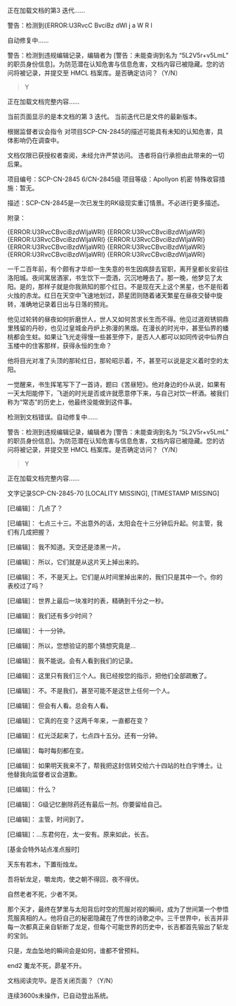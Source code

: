 正在加载文档的第3 迭代……



警告：检测到{ERROR:U3RvcC BvciBz dWl j a W R l



















自动修复中……

警告：检测到违规编辑记录，编辑者为 [警告：未能查询到名为 “5L2V5r+v5LmL” 的职员身份信息]。为防范潜在认知危害与信息危害，文档内容已被隐藏。您的访问将被记录，并提交至 HMCL 档案库。是否确定访问？（Y/N）

> Y

正在加载文档完整内容……





当前页面显示的是本文档的第 3 迭代。
当前迭代已是文件的最新版本。

根据监督者议会指令
对项目SCP-CN-2845的描述可能具有未知的认知危害，具体影响仍在调查中。

文档仅限已获授权者查阅，未经允许严禁访问。
违者将自行承担由此带来的一切后果。

项目编号：SCP-CN-2845	6/CN-2845级
项目等级：Apollyon	机密
特殊收容措施：暂无。

描述：SCP-CN-2845是一次已发生的RK级现实重订情景。不必进行更多描述。

附录：






{ERROR:U3RvcCBvciBzdWljaWRl}
{ERROR:U3RvcCBvciBzdWljaWRl}
{ERROR:U3RvcCBvciBzdWljaWRl}
{ERROR:U3RvcCBvciBzdWljaWRl}
{ERROR:U3RvcCBvciBzdWljaWRl}
{ERROR:U3RvcCBvciBzdWljaWRl}
{ERROR:U3RvcCBvciBzdWljaWRl}
{ERROR:U3RvcCBvciBzdWljaWRl}










一千二百年前，有个颇有才华却一生失意的书生因病辞去官职，离开皇都长安前往洛阳城。夜间寓居酒家，书生饮下一壶酒，沉沉地睡去了。那一晚，他梦见了太阳。是的，那样子就是你我熟知的那个红日。不是现在天上这个黑星，也不是衔着火烛的赤龙。红日在天空中飞速地划过，昴星团则随着诸天繁星在昼夜交替中旋转，准确地记录着日出与日落的预兆。

他见过轮转的昼夜如何折磨世人，世人又如何苦求长生而不得。他见过道观锈铜鼎里残留的丹砂，也见过皇城金丹炉上弥漫的黑烟。在漫长的时光中，甚至仙界的蟠桃都会生蛀。如果让飞光走得慢一些甚至停下，是否人人都可以如同传说中仙界白玉楼中的住客那样，获得永恒的生命？

他将目光对准了头顶的那轮红日，那轮昭示着，不，甚至可以说是定义着时空的太阳。

一觉醒来，书生挥笔写下了一首诗，题曰《苦昼短》。他对身边的仆从说，如果有一天太阳能停下，飞逝的时光是否或许就愿意停下来，与自己对饮一杯酒。被我们称为“常态”的历史上，他最终没能做到这件事。











检测到文档错误。自动修复中……

警告：检测到违规编辑记录，编辑者为 [警告：未能查询到名为 “5L2V5r+v5LmL” 的职员身份信息]。为防范潜在认知危害与信息危害，文档内容已被隐藏。您的访问将被记录，并提交至 HMCL 档案库。是否确定访问？（Y/N）

> Y

正在加载文档完整内容……





文字记录SCP-CN-2845-70
[LOCALITY MISSING], [TIMESTAMP MISSING]

[已编辑]： 几点了？

[已编辑]： 七点三十三。不出意外的话，太阳会在十三分钟后升起。何主管，我们有几成把握？

[已编辑]： 我不知道。天空还是漆黑一片。

[已编辑]： 所以，它们就是从这片天上掉出来的。

[已编辑]： 不，不是天上。它们是从时间里掉出来的，我们只是其中一个。你的表校过了吗？

[已编辑]： 世界上最后一块准时的表，精确到千分之一秒。

[已编辑]： 我们还有多少时间？

[已编辑]： 十一分钟。



[已编辑]： 所以，您想验证的那个猜想究竟是…

[已编辑]： 我不能说。会有人看到我们的记录。

[已编辑]： 这里只有我们三个人。我已经按您的指示，把他们全部疏散了。

[已编辑]： 不。不是我们，甚至可能不是这世上任何一个人。



[已编辑]： 但会有人看。总会有人看。



[已编辑]： 它真的在变？这两千年来，一直都在变？

[已编辑]： 红光泛起来了，七点四十五分。还有一分钟。

[已编辑]： 每时每刻都在变。

[已编辑]： 如果明天我来不了，帮我把这封信转交给六十四站的杜白宇博士。让他替我向监督者议会道歉。

[已编辑]： 什么？

[已编辑]： G级记忆删除药还有最后一剂。你要留给自己。



[已编辑]： 主管，时间到了。





















[已编辑]：…东君何在，太一安有。原来如此，长吉。

[基金会特外站点准点报时]





天东有若木，下置衔烛龙。

吾将斩龙足，嚼龙肉，使之朝不得回，夜不得伏。

自然老者不死，少者不哭。

那个天才，最终在梦里与太阳背后时空的荒服对视的瞬间，成为了世间第一个参悟荒服真相的人。他将自己的秘密隐藏在了传世的诗歌之中。三千世界中，长吉并非每一次都真正亲自斩断了龙足，但每个可能世界的历史中，长吉都首先锻出了斩龙的宝剑。

只是，龙血坠地的瞬间会是如何，谁都不曾预料。









end2
魙龙不死，昴星不升。

















文档阅读完毕。是否关闭页面？（Y/N）

























连续3600s未操作，已自动登出系统。











